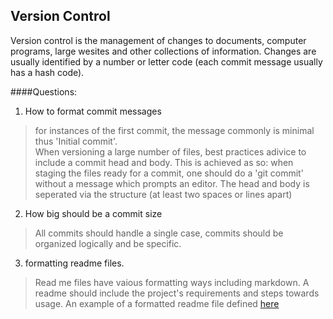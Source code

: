 
## Version Control

Version control is the management of changes to documents, computer programs, large wesites and other collections of information. Changes are usually identified by a number or letter code (each commit message usually has a hash code).  


####Questions:  
1. How to format commit messages  
> for instances of the first commit, the message commonly is minimal thus 'Initial commit'.  
> When versioning a large number of files, best practices adivice to include a commit head and body. This is achieved as so: when staging the files ready for a commit, one should do a 'git commit' without a message which prompts an editor. The head and body is seperated via the structure (at least two spaces or lines apart)  

2. How big should be a commit size  
> All commits should handle a single case, commits should be organized logically and be specific.  
3. formatting readme files.  
> Read me files have vaious formatting ways including markdown. A readme should include the project's requirements and steps towards usage. An example of a formatted readme file defined [here](https://github.com/WordPress/WordPress)